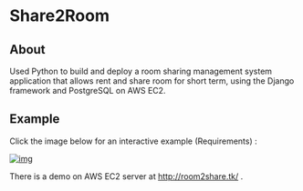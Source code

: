 # Share2Room

About
------------
Used Python to build and deploy a room sharing management system application that allows rent and share room for short term, using the Django framework and PostgreSQL on AWS EC2.

Example
-------

Click the image below for an interactive example (Requirements) :

[![img](https://serhiyyarosh.com/img/room2share.jpg)](https://serhiyyarosh.com/room2share.html)

There is a demo on AWS EC2 server at http://room2share.tk/ .
